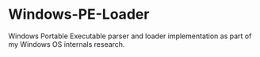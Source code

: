 # Windows-PE-Loader
Windows Portable Executable parser and loader implementation as part of my Windows OS internals research.
